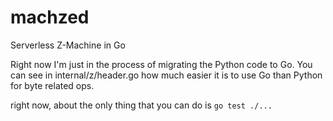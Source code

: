 # machzed
 Serverless Z-Machine in Go

Right now I'm just in the process of migrating the Python code to Go. You can see in internal/z/header.go how  much easier it is to use Go than Python for byte related ops.

right now, about the only thing that you can do is `go test ./...`